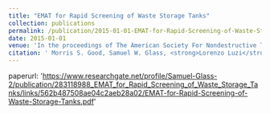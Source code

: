 ```yaml
---
title: "EMAT for Rapid Screening of Waste Storage Tanks"
collection: publications
permalink: /publication/2015-01-01-EMAT-for-Rapid-Screening-of-Waste-Storage-Tanks
date: 2015-01-01
venue: 'In the proceedings of The American Society For Nondestructive Testing Annual Conference'
citation: ' Morris S. Good, Samuel W. Glass, <strong>Lorenzo Luzi</strong>, Allen F. Pardini, Michael R. Larche, Brandon J. Vazquez, Jason R. Gunter, and Kayle D. Boomer. <a href="https://www.researchgate.net/profile/Samuel-Glass-2/publication/283118988_EMAT_for_Rapid_Screening_of_Waste_Storage_Tanks/links/562b487508ae04c2aeb28a02/EMAT-for-Rapid-Screening-of-Waste-Storage-Tanks.pdf">EMAT for Rapid Screening of Waste Storage Tanks</a>. In the proceedings of The American Society For Nondestructive Testing Annual Conference, 2015.'
---
```

paperurl: 'https://www.researchgate.net/profile/Samuel-Glass-2/publication/283118988_EMAT_for_Rapid_Screening_of_Waste_Storage_Tanks/links/562b487508ae04c2aeb28a02/EMAT-for-Rapid-Screening-of-Waste-Storage-Tanks.pdf'